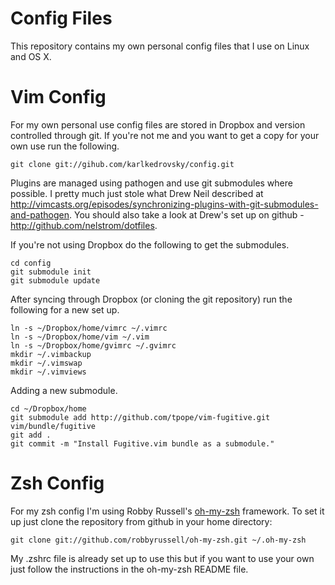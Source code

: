 Config Files
============

This repository contains my own personal config files that I use on Linux and
OS X.

Vim Config
==========

For my own personal use config files are stored in Dropbox and version
controlled through git.  If you're not me and you want to get a copy for your
own use run the following.

    git clone git://gihub.com/karlkedrovsky/config.git

Plugins are managed using pathogen and use git submodules where possible. I
pretty much just stole what Drew Neil described at
http://vimcasts.org/episodes/synchronizing-plugins-with-git-submodules-and-pathogen.
You should also take a look at Drew's set up on github -
http://github.com/nelstrom/dotfiles.

If you're not using Dropbox do the following to get the submodules.

    cd config
    git submodule init
    git submodule update

After syncing through Dropbox (or cloning the git repository) run the following
for a new set up.

    ln -s ~/Dropbox/home/vimrc ~/.vimrc
    ln -s ~/Dropbox/home/vim ~/.vim
    ln -s ~/Dropbox/home/gvimrc ~/.gvimrc
    mkdir ~/.vimbackup
    mkdir ~/.vimswap
    mkdir ~/.vimviews

Adding a new submodule.

    cd ~/Dropbox/home
    git submodule add http://github.com/tpope/vim-fugitive.git vim/bundle/fugitive
    git add .
    git commit -m "Install Fugitive.vim bundle as a submodule."

Zsh Config
==========

For my zsh config I'm using Robby Russell's
[oh-my-zsh](https://github.com/robbyrussell/oh-my-zsh) framework. To set it up
just clone the repository from github in your home directory:

    git clone git://github.com/robbyrussell/oh-my-zsh.git ~/.oh-my-zsh

My .zshrc file is already set up to use this but if you want to use your own
just follow the instructions in the oh-my-zsh README file.
